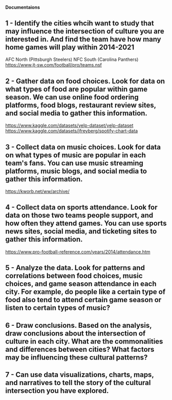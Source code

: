 #### Documentaions

## 1 - Identify the cities whcih want to study that may influence the intersection of culture you are interested in. And find the team have how many home games will play within 2014-2021 
  AFC North (Pittsburgh Steelers)
  NFC South (Carolina Panthers)
  https://www.jt-sw.com/football/pro/teams.nsf

## 2 - Gather data on food choices. Look for data on what types of food are popular within game season. We can use online food ordering platforms, food blogs, restaurant review sites, and social media to gather this information.
  https://www.kaggle.com/datasets/yelp-dataset/yelp-dataset
  https://www.kaggle.com/datasets/jfreyberg/spotify-chart-data

## 3 - Collect data on music choices. Look for data on what types of music are popular in each team's fans. You can use music streaming platforms, music blogs, and social media to gather this information.
  https://kworb.net/ww/archive/

## 4 - Collect data on sports attendance. Look for data on those two teams people support, and how often they attend games. You can use sports news sites, social media, and ticketing sites to gather this information.
  https://www.pro-football-reference.com/years/2014/attendance.htm

## 5 - Analyze the data. Look for patterns and correlations between food choices, music choices, and game season attendance in each city. For example, do people like a certain type of food also tend to attend certain game season or listen to certain types of music?

## 6 - Draw conclusions. Based on the analysis, draw conclusions about the intersection of culture in each city. What are the commonalities and differences between cities? What factors may be influencing these cultural patterns?

## 7 - Can use data visualizations, charts, maps, and narratives to tell the story of the cultural intersection you have explored.







